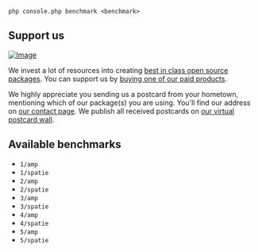 ```
php console.php benchmark <benchmark>
```

## Support us

[![Image](https://github-ads.s3.eu-central-1.amazonaws.com/async-benchmark.jpg)](https://spatie.be/github-ad-click/async-benchmark)

We invest a lot of resources into creating [best in class open source packages](https://spatie.be/open-source). You can support us by [buying one of our paid products](https://spatie.be/open-source/support-us).

We highly appreciate you sending us a postcard from your hometown, mentioning which of our package(s) you are using. You'll find our address on [our contact page](https://spatie.be/about-us). We publish all received postcards on [our virtual postcard wall](https://spatie.be/open-source/postcards).

## Available benchmarks

- `1/amp`
- `1/spatie`
- `2/amp`
- `2/spatie`
- `3/amp`
- `3/spatie`
- `4/amp`
- `4/spatie`
- `5/amp`
- `5/spatie`

